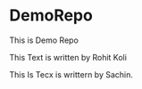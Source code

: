# DemoRepo
This is Demo Repo

This Text is written by Rohit Koli

This Is Tecx  is writtern by Sachin.
